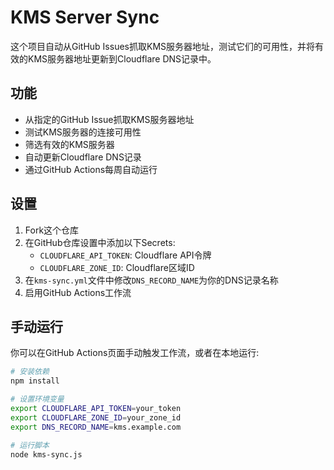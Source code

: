 # KMS Server Sync

这个项目自动从GitHub Issues抓取KMS服务器地址，测试它们的可用性，并将有效的KMS服务器地址更新到Cloudflare DNS记录中。

## 功能

- 从指定的GitHub Issue抓取KMS服务器地址
- 测试KMS服务器的连接可用性
- 筛选有效的KMS服务器
- 自动更新Cloudflare DNS记录
- 通过GitHub Actions每周自动运行

## 设置

1. Fork这个仓库
2. 在GitHub仓库设置中添加以下Secrets:
   - `CLOUDFLARE_API_TOKEN`: Cloudflare API令牌
   - `CLOUDFLARE_ZONE_ID`: Cloudflare区域ID
3. 在`kms-sync.yml`文件中修改`DNS_RECORD_NAME`为你的DNS记录名称
4. 启用GitHub Actions工作流

## 手动运行

你可以在GitHub Actions页面手动触发工作流，或者在本地运行:

```bash
# 安装依赖
npm install

# 设置环境变量
export CLOUDFLARE_API_TOKEN=your_token
export CLOUDFLARE_ZONE_ID=your_zone_id
export DNS_RECORD_NAME=kms.example.com

# 运行脚本
node kms-sync.js

